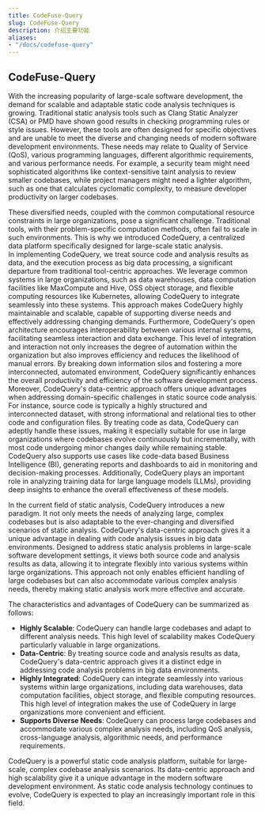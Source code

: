 ```yaml
---
title: CodeFuse-Query
slug: CodeFuse-Query
description: 介绍主要功能
aliases:
- "/docs/codefuse-query"
---
```


## CodeFuse-Query
With the increasing popularity of large-scale software development, the demand for scalable and adaptable static code analysis techniques is growing. Traditional static analysis tools such as Clang Static Analyzer (CSA) or PMD have shown good results in checking programming rules or style issues. However, these tools are often designed for specific objectives and are unable to meet the diverse and changing needs of modern software development environments. These needs may relate to Quality of Service (QoS), various programming languages, different algorithmic requirements, and various performance needs. For example, a security team might need sophisticated algorithms like context-sensitive taint analysis to review smaller codebases, while project managers might need a lighter algorithm, such as one that calculates cyclomatic complexity, to measure developer productivity on larger codebases.  

These diversified needs, coupled with the common computational resource constraints in large organizations, pose a significant challenge. Traditional tools, with their problem-specific computation methods, often fail to scale in such environments. This is why we introduced CodeQuery, a centralized data platform specifically designed for large-scale static analysis.  
In implementing CodeQuery, we treat source code and analysis results as data, and the execution process as big data processing, a significant departure from traditional tool-centric approaches. We leverage common systems in large organizations, such as data warehouses, data computation facilities like MaxCompute and Hive, OSS object storage, and flexible computing resources like Kubernetes, allowing CodeQuery to integrate seamlessly into these systems. This approach makes CodeQuery highly maintainable and scalable, capable of supporting diverse needs and effectively addressing changing demands. Furthermore, CodeQuery's open architecture encourages interoperability between various internal systems, facilitating seamless interaction and data exchange. This level of integration and interaction not only increases the degree of automation within the organization but also improves efficiency and reduces the likelihood of manual errors. By breaking down information silos and fostering a more interconnected, automated environment, CodeQuery significantly enhances the overall productivity and efficiency of the software development process.  
Moreover, CodeQuery's data-centric approach offers unique advantages when addressing domain-specific challenges in static source code analysis. For instance, source code is typically a highly structured and interconnected dataset, with strong informational and relational ties to other code and configuration files. By treating code as data, CodeQuery can adeptly handle these issues, making it especially suitable for use in large organizations where codebases evolve continuously but incrementally, with most code undergoing minor changes daily while remaining stable. CodeQuery also supports use cases like code-data based Business Intelligence (BI), generating reports and dashboards to aid in monitoring and decision-making processes. Additionally, CodeQuery plays an important role in analyzing training data for large language models (LLMs), providing deep insights to enhance the overall effectiveness of these models.  

In the current field of static analysis, CodeQuery introduces a new paradigm. It not only meets the needs of analyzing large, complex codebases but is also adaptable to the ever-changing and diversified scenarios of static analysis. CodeQuery's data-centric approach gives it a unique advantage in dealing with code analysis issues in big data environments. Designed to address static analysis problems in large-scale software development settings, it views both source code and analysis results as data, allowing it to integrate flexibly into various systems within large organizations. This approach not only enables efficient handling of large codebases but can also accommodate various complex analysis needs, thereby making static analysis work more effective and accurate.  

The characteristics and advantages of CodeQuery can be summarized as follows:

- **Highly Scalable**: CodeQuery can handle large codebases and adapt to different analysis needs. This high level of scalability makes CodeQuery particularly valuable in large organizations.  
- **Data-Centric**: By treating source code and analysis results as data, CodeQuery's data-centric approach gives it a distinct edge in addressing code analysis problems in big data environments.  
- **Highly Integrated**: CodeQuery can integrate seamlessly into various systems within large organizations, including data warehouses, data computation facilities, object storage, and flexible computing resources. This high level of integration makes the use of CodeQuery in large organizations more convenient and efficient.  
- **Supports Diverse Needs**: CodeQuery can process large codebases and accommodate various complex analysis needs, including QoS analysis, cross-language analysis, algorithmic needs, and performance requirements.  

CodeQuery is a powerful static code analysis platform, suitable for large-scale, complex codebase analysis scenarios. Its data-centric approach and high scalability give it a unique advantage in the modern software development environment. As static code analysis technology continues to evolve, CodeQuery is expected to play an increasingly important role in this field.  